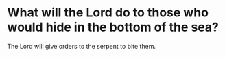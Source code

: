 # What will the Lord do to those who would hide in the bottom of the sea?

The Lord will give orders to the serpent to bite them.
